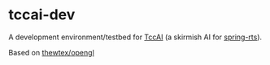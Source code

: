 # tccai-dev

A development environment/testbed for [TccAI](https://github.com/arnehilmann/tccai) (a skirmish AI for
[spring-rts](https://springrts.com/)).

Based on [thewtex/opengl](https://hub.docker.com/r/thewtex/opengl/)
